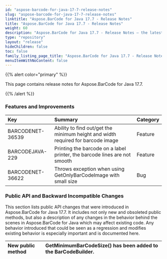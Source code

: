 ```yaml
---
id: "aspose-barcode-for-java-17-7-release-notes"
slug: "aspose-barcode-for-java-17-7-release-notes"
linktitle: "Aspose.BarCode for Java 17.7 - Release Notes"
title: "Aspose.BarCode for Java 17.7 - Release Notes"
weight: 60
description: "Aspose.BarCode for Java 17.7 - Release Notes – the latest updates and fixes."
type: "repository"
layout: "release"
hideChildren: false
toc: false
family_listing_page_title: "Aspose.BarCode for Java 17.7 - Release Notes"
menuItemWithNoContent: false
---
```


{{% alert color="primary" %}} 

This page contains release notes for Aspose.BarCode for Java 17.7.

{{% /alert %}} 
### **Features and Improvements**

|**Key**|**Summary**|**Category**|
| :- | :- | :- |
|BARCODENET-36539|Ability to find out/get the minimum height and width required for barcode image|Feature|
|BARCODEJAVA-229|Printing the barcode on a label printer, the barcode lines are not smooth|Feature|
|BARCODENET-36622|Throws exception when using GetOnlyBarCodeImage with small size|Bug|
### **Public API and Backward Incompatible Changes**
This section lists public API changes that were introduced in Aspose.BarCode for Java 17.7. It includes not only new and obsoleted public methods, but also a description of any changes in the behavior behind the scenes in Aspose.BarCode for Java which may affect existing code. Any behavior introduced that could be seen as a regression and modifies existing behavior is especially important and is documented here.

|New public method|GetMinimumBarCodeSize() has been added to the BarCodeBuilder.|
| :- | :- |

